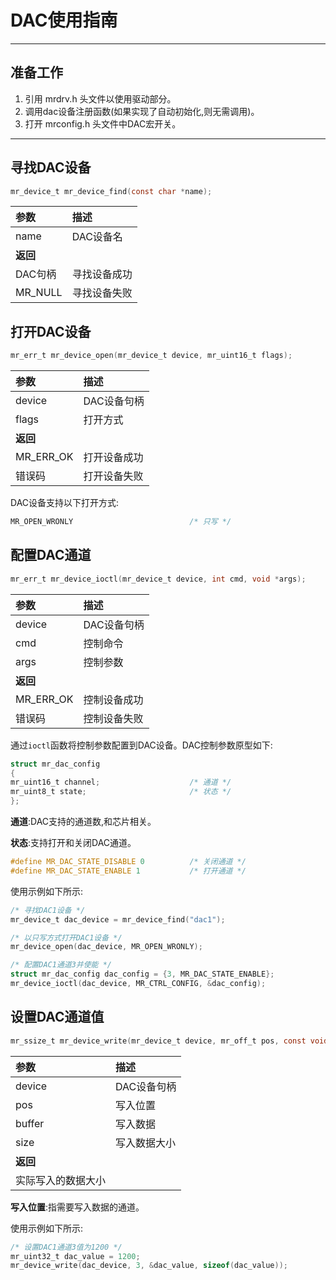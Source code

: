 # DAC使用指南
----------

## 准备工作

1. 引用 mrdrv.h 头文件以使用驱动部分。
2. 调用dac设备注册函数(如果实现了自动初始化,则无需调用)。
3. 打开 mrconfig.h 头文件中DAC宏开关。

 ----------

## 寻找DAC设备

```c
mr_device_t mr_device_find(const char *name);
```

| 参数      | 描述     |
|:--------|:-------|
| name    | DAC设备名 |
| **返回**  |        |
| DAC句柄   | 寻找设备成功 |
| MR_NULL | 寻找设备失败 |

## 打开DAC设备

```c
mr_err_t mr_device_open(mr_device_t device, mr_uint16_t flags);
```

| 参数        | 描述      |
|:----------|:--------|
| device    | DAC设备句柄 |
| flags     | 打开方式    |
| **返回**    |         |
| MR_ERR_OK | 打开设备成功  |
| 错误码       | 打开设备失败  |  

DAC设备支持以下打开方式:

```c
MR_OPEN_WRONLY                          /* 只写 */
```

## 配置DAC通道

```c
mr_err_t mr_device_ioctl(mr_device_t device, int cmd, void *args);
```

| 参数        | 描述      |
|:----------|:--------|
| device    | DAC设备句柄 |
| cmd       | 控制命令    |
| args      | 控制参数    |
| **返回**    |         |
| MR_ERR_OK | 控制设备成功  |
| 错误码       | 控制设备失败  |

通过`ioctl`函数将控制参数配置到DAC设备。DAC控制参数原型如下:

```c
struct mr_dac_config  
{  
mr_uint16_t channel;                    /* 通道 */  
mr_uint8_t state;                       /* 状态 */  
};
```

**通道**:DAC支持的通道数,和芯片相关。

**状态**:支持打开和关闭DAC通道。

```c
#define MR_DAC_STATE_DISABLE 0          /* 关闭通道 */
#define MR_DAC_STATE_ENABLE 1           /* 打开通道 */
```

使用示例如下所示:

```c
/* 寻找DAC1设备 */
mr_device_t dac_device = mr_device_find("dac1");

/* 以只写方式打开DAC1设备 */
mr_device_open(dac_device, MR_OPEN_WRONLY);

/* 配置DAC1通道3并使能 */
struct mr_dac_config dac_config = {3, MR_DAC_STATE_ENABLE};
mr_device_ioctl(dac_device, MR_CTRL_CONFIG, &dac_config);
```

## 设置DAC通道值

```c
mr_ssize_t mr_device_write(mr_device_t device, mr_off_t pos, const void *buffer, mr_size_t size);
```

| 参数         | 描述      |
|:-----------|:--------|
| device     | DAC设备句柄 |
| pos        | 写入位置    |
| buffer     | 写入数据    |
| size       | 写入数据大小  |
| **返回**     |         |
| 实际写入的数据大小  |         |  

**写入位置**:指需要写入数据的通道。

使用示例如下所示:
```c
/* 设置DAC1通道3值为1200 */
mr_uint32_t dac_value = 1200;
mr_device_write(dac_device, 3, &dac_value, sizeof(dac_value));
```